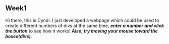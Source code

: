 ## Week1
Hi there, this is Cyndi. I just developed a webpage which could be used to create different numbers of divs at the same time, _**enter a number and click the button**_ to see how it works! _**Also, try moving your mouse toward the boxes(divs).**_
